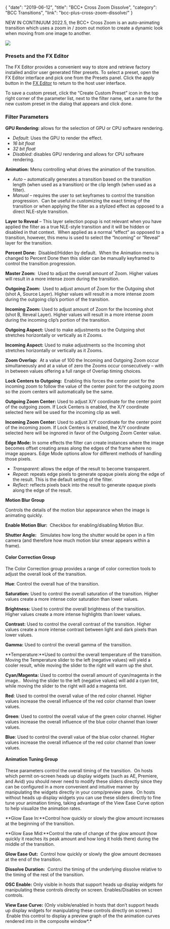 {
"date": "2019-06-12",
"title": "BCC+ Cross Zoom Dissolve",
"category": "BCC Transitions",
"link": "bcc-plus-cross-zoom-dissolve/"
}

 
NEW IN CONTINUUM 2022.5, the BCC+ Cross Zoom is an auto-animating transition which uses a zoom in / zoom out motion to create a dynamic look when moving from one image to another.


![](https://borisfx-com-res.cloudinary.com/image/upload//documentation/continuum/uploads/2022/04/Cross-Zoom-1.jpg)



### Presets and the FX Editor


The FX Editor provides a convenient way to store and retrieve factory installed and/or user generated filter presets. To select a preset, open the FX Editor interface and pick one from the Presets panel. Click the apply button in the [FX Editor](/documentation/continuum/bcc-fx-editor) to return to the host user interface. 


To save a custom preset, click the “Create Custom Preset” icon in the top right corner of the parameter list, next to the filter name, set a name for the new custom preset in the dialog that appears and click done. 


### Filter Parameters


**GPU Rendering:** allows for the selection of GPU or CPU software rendering.


* *Default*: Uses the GPU to render the effect.
* *16 bit float*
* *32 bit float*
* *Disabled*: disables GPU rendering and allows for CPU software rendering.


**Animation:** Menu controlling what drives the animation of the transition.


* *Auto* – automatically generates a transition based on the transition length (when used as a transition) or the clip length (when used as a filter).
* *Manual* – requires the user to set keyframes to control the transition progression.  Can be useful in customizing the exact timing of the transition or when applying the filter as a stylized effect as opposed to a direct NLE-style transition.


**Layer to Reveal** – This layer selection popup is not relevant when you have applied the filter as a true NLE-style transition and it will be hidden or disabled in that context.  When applied as a normal “effect” as opposed to a transition, however, this menu is used to select the “Incoming” or “Reveal” layer for the transition. 


**Percent Done:**  Disabled/Hidden by default.  When the Animation menu is changed to Percent Done then this slider can be manually keyframed to control the transition progression.




**Master Zoom:**  Used to adjust the overall amount of Zoom. Higher values will result in a more intense zoom during the transition.


**Outgoing Zoom:**  Used to adjust amount of Zoom for the Outgoing shot (shot A, Source Layer). Higher values will result in a more intense zoom during the outgoing clip’s portion of the transition. 


**Incoming Zoom:** Used to adjust amount of Zoom for the Incoming shot (shot B, Reveal Layer). Higher values will result in a more intense zoom during the incoming clip’s portion of the transition. 


**Outgoing Aspect:** Used to make adjustments so the Outgoing shot stretches horizontally or vertically as it Zooms.


**Incoming Aspect:** Used to make adjustments so the Incoming shot stretches horizontally or vertically as it Zooms.


**Zoom Overlap:**  At a value of 100 the Incoming and Outgoing Zoom occur simultaneously and at a value of zero the Zooms occur consecutively – with in between values offering a full range of Overlap timing choices.


**Lock Centers to Outgoing:**  Enabling this forces the center point for the incoming zoom to follow the value of the center point for the outgoing zoom so the zoom centers will automatically be the same.


**Outgoing Zoom Center:** Used to adjust X/Y coordinate for the center point of the outgoing zoom. If Lock Centers is enabled, the X/Y coordinate selected here will be used for the incoming clip as well.


**Incoming Zoom Center:** Used to adjust X/Y coordinate for the center point of the incoming zoom. If Lock Centers is enabled, the X/Y coordinate selected here will be ingnored in favor of the Outgoing Zoom Center value. 


**Edge Mode:** In some effects the filter can create instances where the image becomes offset creating areas along the edges of the frame where no image appears. Edge Mode options allow for different methods of handling those pixels. 


* *Transparent:* allows the edge of the result to become transparent.
* *Repeat:* repeats edge pixels to generate opaque pixels along the edge of the result. This is the default setting of the filter.
* *Reflect:* reflects pixels back into the result to generate opaque pixels along the edge of the result.


**Motion Blur Group**


Controls the details of the motion blur appearance when the image is animating quickly.


**Enable Motion Blur:**  Checkbox for enabling/disabling Motion Blur.


**Shutter Angle:**   Simulates how long the shutter would be open in a film camera (and therefore how much motion blur smear appears within a frame).


#### Color Correction Group


The Color Correction group provides a range of color correction tools to adjust the overall look of the transition. 


**Hue**: Control the overall hue of the transition.


**Saturation:** Used to control the overall saturation of the transition. Higher values create a more intense color saturation than lower values.


**Brightness:** Used to control the overall brightness of the transition.  
Higher values create a more intense highlights than lower values.


**Contrast:** Used to control the overall contrast of the transition. Higher values create a more intense contrast between light and dark pixels than lower values.


**Gamma:** Used to control the overall gamma of the transition.


**Temperature:**Used to control the overall temperature of the transition. Moving the Temperature slider to the left (negative values) will yield a cooler result, while moving the slider to the right will warm up the shot.


**Cyan/Magenta:** Used to control the overall amount of cyan/magenta in the image..  Moving the slider to the left (negative values) will add a cyan tint, while moving the slider to the right will add a magenta tint.


**Red**: Used to control the overall value of the red color channel. Higher values increase the overall influence of the red color channel than lower values.  



**Green**: Used to control the overall value of the green color channel. Higher values increase the overall influence of the blue color channel than lower values.


**Blue**: Used to control the overall value of the blue color channel. Higher values increase the overall influence of the red color channel than lower values.


#### **Animation Tuning Group**


These parameters control the overall timing of the transition.  On hosts which permit on-screen heads up display widgets (such as AE, Premiere, and Avid) you should never need to modify these sliders directly since they can be configured in a more convenient and intuitive manner by manipulating the widgets directly in your comp/preview pane.  On hosts without heads up display widgets you can use these sliders directly to fine tune your animation timing, taking advantage of the View Ease Curve option to help visualize the animation rates.


**Glow Ease In:**Control how quickly or slowly the glow amount increases at the beginning of the transition.


**Glow Ease Mid:**Control the rate of change of the glow amount (how quickly it reaches its peak amount and how long it holds there) during the middle of the transition.


**Glow Ease Out:**  Control how quickly or slowly the glow amount decreases at the end of the transition.


**Dissolve Duration:**  Control the timing of the underlying dissolve relative to the timing of the rest of the transition.


**OSC Enable:** Only visible in hosts that support heads up display widgets for manipulating these controls directly on screen. Enables/Disables on screen controls.


**View Ease Curve:** (Only visible/enabled in hosts that don’t support heads up display widgets for manipulating these controls directly on screen.)  Enable this control to display a preview graph of the the animation curves rendered into in the composite window*.*



